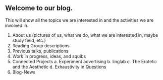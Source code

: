 ## Welcome to our blog. 

This will show all the topics we are interested in and the activities we are involved in. 

1.	About us (pictures of us, what we do, what we are interested in, maybe study field, etc.) 
2.	Reading Group descriptions
3.	Previous talks, publications
4.	Work in progress, ideas, and squibs
5.	Connected Projects 
  a. Experiment advertising
  b. linglab
  c. The Erotetic and the Aesthetic
  d. Exhaustivity in Questions
6.	Blog-News




